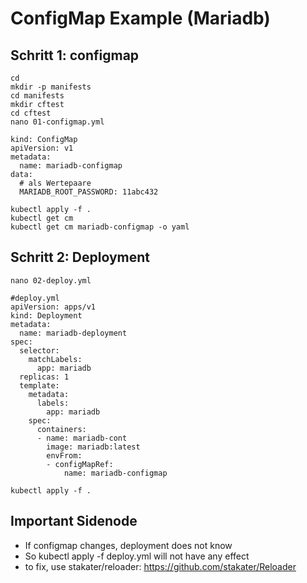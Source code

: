 # ConfigMap Example (Mariadb) 

## Schritt 1: configmap 

```
cd 
mkdir -p manifests
cd manifests
mkdir cftest 
cd cftest 
nano 01-configmap.yml 
```

```
kind: ConfigMap 
apiVersion: v1 
metadata:
  name: mariadb-configmap 
data:
  # als Wertepaare
  MARIADB_ROOT_PASSWORD: 11abc432
```

```
kubectl apply -f .
kubectl get cm
kubectl get cm mariadb-configmap -o yaml
```


## Schritt 2: Deployment 
```
nano 02-deploy.yml
```

```
#deploy.yml 
apiVersion: apps/v1
kind: Deployment
metadata:
  name: mariadb-deployment
spec:
  selector:
    matchLabels:
      app: mariadb
  replicas: 1 
  template:
    metadata:
      labels:
        app: mariadb
    spec:
      containers:
      - name: mariadb-cont
        image: mariadb:latest
        envFrom:
        - configMapRef:
            name: mariadb-configmap

```

```
kubectl apply -f .
```

## Important Sidenode 

  * If configmap changes, deployment does not know
  * So kubectl apply -f deploy.yml will not have any effect
  * to fix, use stakater/reloader: https://github.com/stakater/Reloader

